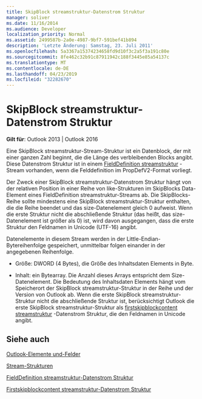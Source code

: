 ```yaml
---
title: SkipBlock streamstruktur-Datenstrom Struktur
manager: soliver
ms.date: 11/16/2014
ms.audience: Developer
localization_priority: Normal
ms.assetid: 2499587b-2a0e-4987-9bf7-591bef41b894
description: 'Letzte Änderung: Samstag, 23. Juli 2011'
ms.openlocfilehash: 5a3367a15374234658fd9d10f3c2a5f3a191c80e
ms.sourcegitcommit: 8fe462c32b91c87911942c188f3445e85a54137c
ms.translationtype: MT
ms.contentlocale: de-DE
ms.lasthandoff: 04/23/2019
ms.locfileid: "32282670"
---
```

# <a name="skipblock-stream-structure"></a>SkipBlock streamstruktur-Datenstrom Struktur

  
  
**Gilt für**: Outlook 2013 | Outlook 2016 
  
Eine SkipBlock streamstruktur-Stream-Struktur ist ein Datenblock, der mit einer ganzen Zahl beginnt, die die Länge des verbleibenden Blocks angibt. Diese Datenstrom Struktur ist in einem [FieldDefinition streamstruktur](fielddefinition-stream-structure.md) -Stream vorhanden, wenn die Felddefinition im PropDefV2-Format vorliegt. 
  
Der Zweck einer SkipBlock streamstruktur-Datenstrom Struktur hängt von der relativen Position in einer Reihe von like-Strukturen im SkipBlocks Data-Element eines FieldDefinition streamstruktur-Streams ab. Die SkipBlocks-Reihe sollte mindestens eine SkipBlock streamstruktur-Struktur enthalten, die die Reihe beendet und das size-Datenelement gleich 0 aufweist. Wenn die erste Struktur nicht die abschließende Struktur (das heißt, das size-Datenelement ist größer als 0) ist, wird davon ausgegangen, dass die erste Struktur den Feldnamen in Unicode (UTF-16) angibt.
  
Datenelemente in diesem Stream werden in der Little-Endian-Bytereihenfolge gespeichert, unmittelbar folgen einander in der angegebenen Reihenfolge.
  
- Größe: DWORD (4 Bytes), die Größe des Inhaltsdaten Elements in Byte.
    
- Inhalt: ein Bytearray. Die Anzahl dieses Arrays entspricht dem Size-Datenelement. Die Bedeutung des Inhaltsdaten Elements hängt vom Speicherort der SkipBlock streamstruktur-Struktur in der Reihe und der Version von Outlook ab. Wenn die erste SkipBlock streamstruktur-Struktur nicht die abschließende Struktur ist, berücksichtigt Outlook die erste SkipBlock streamstruktur-Struktur als [firstskipblockcontent streamstruktur](firstskipblockcontent-stream-structure.md) -Datenstrom Struktur, die den Feldnamen in Unicode angibt. 
    
## <a name="see-also"></a>Siehe auch



[Outlook-Elemente und-Felder](outlook-items-and-fields.md)
  
[Stream-Strukturen](stream-structures.md)
  
[FieldDefinition streamstruktur-Datenstrom Struktur](fielddefinition-stream-structure.md)
  
[Firstskipblockcontent streamstruktur-Datenstrom Struktur](firstskipblockcontent-stream-structure.md)

